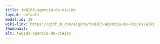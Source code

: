 ```yaml
---
title: twQ103-agencia-de-viajes
layout: default
modal-id: 39
wiki-link: https://github.com/aigora/twQ103-agencia-de-viajes/wiki
thumbnail: 
alt: twQ103-agencia-de-viajes
---
```

